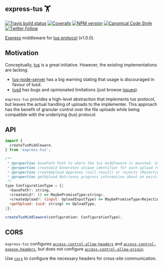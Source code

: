 ## express-tus 🏋️

[![Travis build status](http://img.shields.io/travis/gajus/express-tus/master.svg?style=flat-square)](https://travis-ci.org/gajus/express-tus)
[![Coveralls](https://img.shields.io/coveralls/gajus/express-tus.svg?style=flat-square)](https://coveralls.io/github/gajus/express-tus)
[![NPM version](http://img.shields.io/npm/v/express-tus.svg?style=flat-square)](https://www.npmjs.org/package/express-tus)
[![Canonical Code Style](https://img.shields.io/badge/code%20style-canonical-blue.svg?style=flat-square)](https://github.com/gajus/canonical)
[![Twitter Follow](https://img.shields.io/twitter/follow/kuizinas.svg?style=social&label=Follow)](https://twitter.com/kuizinas)

[Express](https://expressjs.com/) middleware for [tus protocol](https://tus.io/) (v1.0.0).

## Motivation

Conceptually, [tus](https://tus.io/) is a great initiative. However, the existing implementations are lacking:

* [tus-node-server](https://github.com/tus/tus-node-server) has a big warning stating that usage is discouraged in favour of tusd.
* [tusd](https://github.com/tus/tusd) has bugs and opinionated limitations (just browse [issues](https://github.com/tus/tusd/issues)).

`express-tus` provides a high-level abstraction that implements tus protocol, but leaves the actual handling of uploads to the implementer. This approach has the benefit of granular control over the file uploads while being compatible with the underlying (tus) protocol.

## API

```js
import {
  createTusMiddleware,
} from 'express-tus';

/**
 * @properties basePath Path to where the tus middleware is mounted. Used for redirects.
 * @properties createUid Generates unique identifier for each upload request. Defaults to UUID v4.
 * @properties createUpload Approves (null result) or rejects (RejectionResponseType result) file upload.
 * @properties getUpload Retrieves progress information about an existing upload.
 */
type ConfigurationType = {|
  +basePath?: string,
  +createUid?: () => MaybePromiseType<string>,
  +createUpload?: (input: UploadInputType) => MaybePromiseType<RejectionResponseType | null>,
  +getUpload: (uid: string) => UploadType,
|};

createTusMiddleware(configuration: ConfigurationType);

```

## CORS

`express-tus` configures [`access-control-allow-headers`](https://developer.mozilla.org/en-US/docs/Web/HTTP/Headers/Access-Control-Allow-Headers) and [`access-control-expose-headers`](https://developer.mozilla.org/en-US/docs/Web/HTTP/Headers/Access-Control-Expose-Headers), but does not configure [`access-control-allow-origin`](https://developer.mozilla.org/en-US/docs/Web/HTTP/Headers/Access-Control-Allow-Origin).

Use [`cors`](https://www.npmjs.com/package/cors) to configure the necessary headers for cross-site communication.
